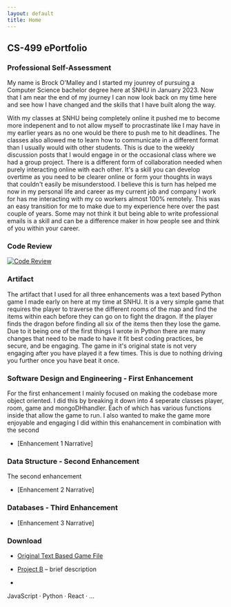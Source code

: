 ```yaml
---
layout: default
title: Home
---
```


## CS-499 ePortfolio

### Professional Self-Assessment

My name is Brock O'Malley and I started my jounrey of pursuing a Computer Science bachelor degree here at SNHU in January 2023. Now that I am near the end of my journey I can now look back on my time here and see how I have changed and the skills that I have built along the way. 

With my classes at SNHU being completely online it pushed me to become more indepenent and to not allow myself to procrastinate like I may have in my earlier years as no one would be there to push me to hit deadlines. The classes also allowed me to learn how to communicate in a different format than I usually would with other students. This is due to the weekly discussion posts that I would engage in or the occasional class where we had a group project. There is a different form of collaboration needed when purely interacting online with each other. It's a skill you can develop overtime as you need to be clearer online or form your thoughts in ways that couldn't easily be misunderstood. I believe this is turn has helped me now in my personal life and career as my current job and company I work for has me interacting with my co workers almost 100% remotely. This was an easy transition for me to make due to my experience here over the past couple of years. Some may not think it but being able to write professional emails is a skill and can be a difference maker in how people see and think of you within your career.

### Code Review

   [![Code Review](https://img.youtube.com/vi/jqw2Qa-nx38/0.jpg)](https://www.youtube.com/watch?v=jqw2Qa-nx38)

### Artifact
The artifact that I used for all three enhancements was a text based Python game I made early on here at my time at SNHU. It is a very simple game that requires the player to traverse the different rooms of the map and find the items within each before they can go on to fight the dragon. If the player finds the dragon before finding all six of the items then they lose the game. Due to it being one of the first things I wrote in Python there are many changes that need to be made to have it fit best coding practices, be secure, and be engaging. The game in it's original state is not very engaging after you have played it a few times. This is due to nothing driving you further once you have beat it once.


### Software Design and Engineering - First Enhancement
For the first enhancement I mainly focused on making the codebase more object oriented. I did this by breaking it down into 4 seperate classes player, room, game and mongoDHhandler. Each of which has various functions inside that allow the game to run. I also wanted to make the game more enjoyable and engaging I did within this enahancement in combination with the second
- [Enhancement 1 Narrative] 
### Data Structure - Second Enhancement
The second enhancement 
- [Enhancement 2 Narrative]
### Databases - Third Enhancement
- [Enhancement 3 Narrative]
### Download
- [Original Text Based Game File](assets/files/TextBasedGameOriginal.py)
- [Project B](link) – brief description

-  

JavaScript · Python · React · …
